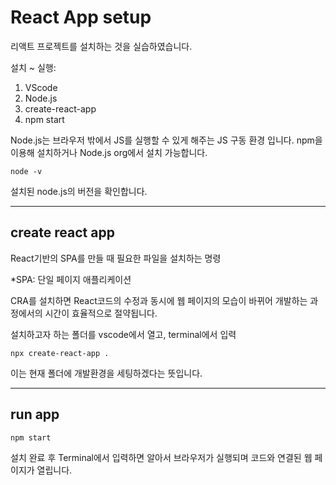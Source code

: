 # React App setup

리액트 프로젝트를 설치하는 것을 실습하였습니다.

설치 ~ 실행:

1. VScode
2. Node.js
3. create-react-app
4. npm start

Node.js는 브라우저 밖에서 JS를 실행할 수 있게 해주는 JS 구동 환경 입니다. npm을 이용해 설치하거나 Node.js org에서 설치 가능합니다.

```
node -v
```

설치된 node.js의 버전을 확인합니다.

---

## create react app

React기반의 SPA를 만들 때 필요한 파일을 설치하는 명령

\*SPA: 단일 페이지 애플리케이션

CRA를 설치하면 React코드의 수정과 동시에 웹 페이지의 모습이 바뀌어 개발하는 과정에서의 시간이 효율적으로 절약됩니다.

설치하고자 하는 폴더를 vscode에서 열고, terminal에서 입력

```
npx create-react-app .
```

이는 현재 폴더에 개발환경을 세팅하겠다는 뜻입니다.

---

## run app

```
npm start
```

설치 완료 후 Terminal에서 입력하면 알아서 브라우저가 실행되며 코드와 연결된 웹 페이지가 열립니다.
